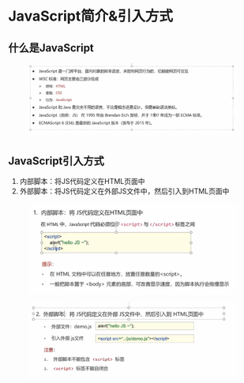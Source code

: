 # JavaScript简介&引入方式

## 什么是JavaScript

<figure><img src="../.gitbook/assets/image (7).png" alt=""><figcaption></figcaption></figure>

## JavaScript引入方式

1. 内部脚本：将JS代码定义在HTML页面中
2. 外部脚本：将JS代码定义在外部JS文件中，然后引入到HTML页面中

<figure><img src="../.gitbook/assets/image (1).png" alt=""><figcaption></figcaption></figure>

<figure><img src="../.gitbook/assets/image (15).png" alt=""><figcaption></figcaption></figure>
